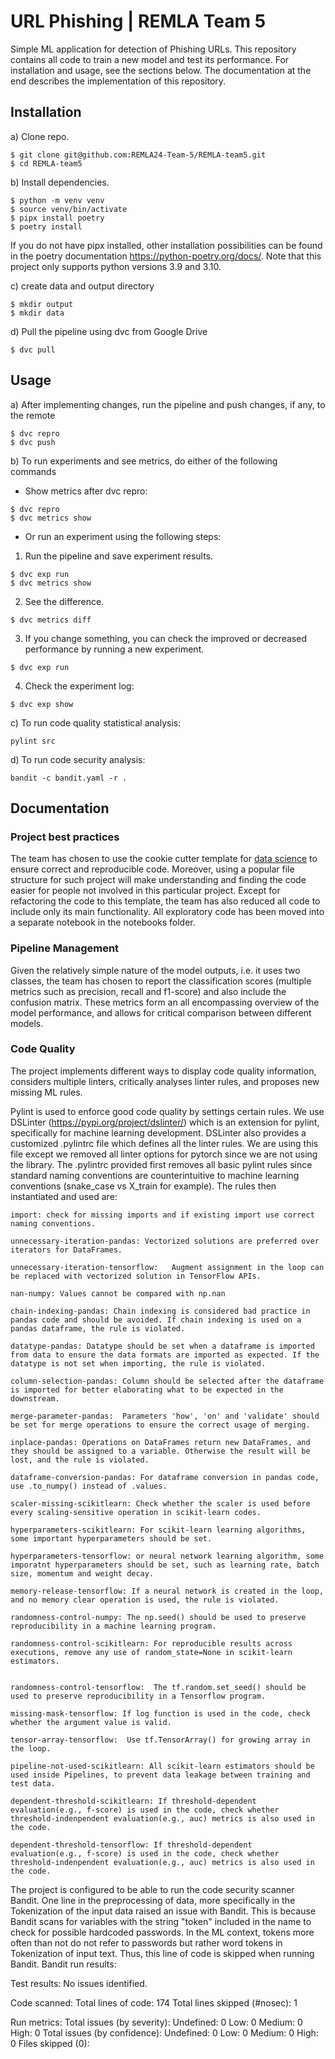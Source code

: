 # URL Phishing | REMLA Team 5
Simple ML application for detection of Phishing URLs. This repository contains all code to train a new model and test its performance. For installation and usage, see the sections below. The documentation at the end describes the implementation of this repository.



## Installation

a) Clone repo.

```
$ git clone git@github.com:REMLA24-Team-5/REMLA-team5.git
$ cd REMLA-team5
```

b) Install dependencies.

```
$ python -m venv venv
$ source venv/bin/activate
$ pipx install poetry
$ poetry install
```
If you do not have pipx installed, other installation possibilities can be found in the poetry documentation https://python-poetry.org/docs/.
Note that this project only supports python versions 3.9 and 3.10.

c) create data and output directory

```
$ mkdir output
$ mkdir data
```

d) Pull the pipeline using dvc from Google Drive

```
$ dvc pull
```

## Usage
a) After implementing changes, run the pipeline and push changes, if any, to the remote

```
$ dvc repro
$ dvc push
```

b) To run experiments and see metrics, do either of the following commands

* Show metrics after dvc repro:
```
$ dvc repro
$ dvc metrics show
```
* Or run an experiment using the following steps:
1. Run the pipeline and save experiment results.
 ```
$ dvc exp run
$ dvc metrics show
```
2. See the difference.
 ```
$ dvc metrics diff
```
3. If you change something, you can check the improved or decreased performance by running a new experiment.
 ```
$ dvc exp run
```
4. Check the experiment log:
```
$ dvc exp show
```

c) To run code quality statistical analysis:
```
pylint src
```

d) To run code security analysis:
```
bandit -c bandit.yaml -r .
```

## Documentation
### Project best practices
The team has chosen to use the cookie cutter template for [data science](https://drivendata.github.io/cookiecutter-data-science/) to ensure correct and reproducible code. Moreover, using a popular file structure for such project will make understanding and finding the code easier for people not involved in this particular project. Except for refactoring the code to this template, the team has also reduced all code to include only its main functionality. All exploratory code has been moved into a separate notebook in the notebooks folder.

### Pipeline Management
Given the relatively simple nature of the model outputs, i.e. it uses two classes, the team has chosen to report the classification scores (multiple metrics such as precision, recall and f1-score) and also include the confusion matrix. These metrics form an all encompassing overview of the model performance, and allows for critical comparison between different models.

### Code Quality
The project implements different ways to display code quality information, considers multiple linters, critically analyses linter rules, and proposes new missing ML rules.

Pylint is used to enforce good code quality by settings certain rules. We use DSLinter (https://pypi.org/project/dslinter/) which is an extension for pylint, specifically for machine learning development. DSLinter also provides a customized .pylintrc file which defines all the linter rules. We are using this file except we removed all linter options for pytorch since we are not using the library. The .pylintrc provided first removes all basic pylint rules since standard naming conventions are counterintuitive to machine learning conventions (snake_case vs X_train for example). The rules then instantiated and used are:

```
import: check for missing imports and if existing import use correct naming conventions.

unnecessary-iteration-pandas: Vectorized solutions are preferred over iterators for DataFrames.

unnecessary-iteration-tensorflow:   Augment assignment in the loop can be replaced with vectorized solution in TensorFlow APIs.    

nan-numpy: Values cannot be compared with np.nan

chain-indexing-pandas: Chain indexing is considered bad practice in pandas code and should be avoided. If chain indexing is used on a pandas dataframe, the rule is violated.

datatype-pandas: Datatype should be set when a dataframe is imported from data to ensure the data formats are imported as expected. If the datatype is not set when importing, the rule is violated.

column-selection-pandas: Column should be selected after the dataframe is imported for better elaborating what to be expected in the downstream.

merge-parameter-pandas:  Parameters 'how', 'on' and 'validate' should be set for merge operations to ensure the correct usage of merging.

inplace-pandas: Operations on DataFrames return new DataFrames, and they should be assigned to a variable. Otherwise the result will be lost, and the rule is violated. 

dataframe-conversion-pandas: For dataframe conversion in pandas code, use .to_numpy() instead of .values. 

scaler-missing-scikitlearn: Check whether the scaler is used before every scaling-sensitive operation in scikit-learn codes. 

hyperparameters-scikitlearn: For scikit-learn learning algorithms, some important hyperparameters should be set.

hyperparameters-tensorflow: or neural network learning algorithm, some imporatnt hyperparameters should be set, such as learning rate, batch size, momentum and weight decay.

memory-release-tensorflow: If a neural network is created in the loop, and no memory clear operation is used, the rule is violated.

randomness-control-numpy: The np.seed() should be used to preserve reproducibility in a machine learning program.

randomness-control-scikitlearn: For reproducible results across executions, remove any use of random_state=None in scikit-learn estimators.


randomness-control-tensorflow:  The tf.random.set_seed() should be used to preserve reproducibility in a Tensorflow program.

missing-mask-tensorflow: If log function is used in the code, check whether the argument value is valid.

tensor-array-tensorflow:  Use tf.TensorArray() for growing array in the loop.

pipeline-not-used-scikitlearn: All scikit-learn estimators should be used inside Pipelines, to prevent data leakage between training and test data.

dependent-threshold-scikitlearn: If threshold-dependent evaluation(e.g., f-score) is used in the code, check whether threshold-indenpendent evaluation(e.g., auc) metrics is also used in the code.

dependent-threshold-tensorflow: If threshold-dependent evaluation(e.g., f-score) is used in the code, check whether threshold-indenpendent evaluation(e.g., auc) metrics is also used in the code.
```


The project is configured to be able to run the code security scanner Bandit. One line in the preprocessing of data, more specifically in the Tokenization of the input data raised an issue with Bandit. This is because Bandit scans for variables with the string "token" included in the name to check for possible hardcoded passwords. In the ML context, tokens more often than not do not refer to passwords but rather word tokens in Tokenization of input text. Thus, this line of code is skipped when running Bandit.
Bandit run results:

Test results:
        No issues identified.

Code scanned:
        Total lines of code: 174
        Total lines skipped (#nosec): 1

Run metrics:
        Total issues (by severity):
                Undefined: 0
                Low: 0
                Medium: 0
                High: 0
        Total issues (by confidence):
                Undefined: 0
                Low: 0
                Medium: 0
                High: 0
Files skipped (0):